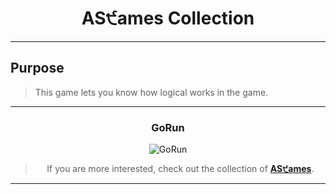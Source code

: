 <div align="center">

# AS੯ames Collection

<div>

---

<div align="center">

<div align="left">

## Purpose

> This game lets you know how logical works in the game.

---

</div>

### GoRun

![GoRun](assets/images/perview.gif "AS੯ames Collection")

</div>

> If you are more interested, check out the collection of [ **AS੯ames**](https://github.com/DSDmark/ASGames "AS੯ames Collection").

---
